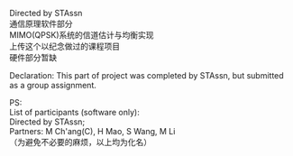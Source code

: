Directed by STAssn            
通信原理软件部分            
MIMO(QPSK)系统的信道估计与均衡实现               
上传这个以纪念做过的课程项目                      
硬件部分暂缺         


Declaration: This part of project was completed by STAssn, but submitted as a group assignment.         


PS:        
List of participants (software only):        
Directed by STAssn;        
Partners: M Ch'ang(C), H Mao, S Wang, M Li        
（为避免不必要的麻烦，以上均为化名）